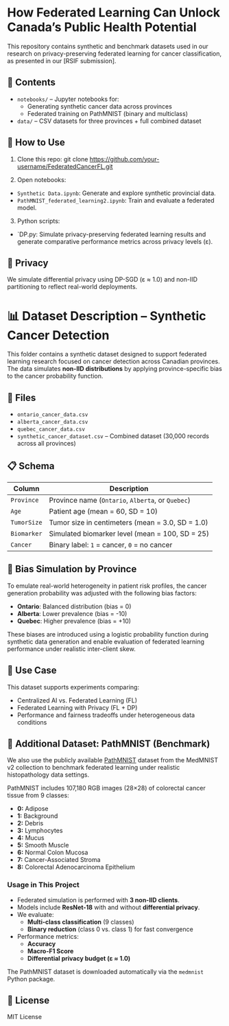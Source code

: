 # How Federated Learning Can Unlock Canada’s Public Health Potential

This repository contains synthetic and benchmark datasets used in our research on privacy-preserving federated learning for cancer classification, as presented in our [RSIF submission].

## 📂 Contents

- `notebooks/` – Jupyter notebooks for:
  - Generating synthetic cancer data across provinces
  - Federated training on PathMNIST (binary and multiclass)
- `data/` – CSV datasets for three provinces + full combined dataset

## 🚀 How to Use

1. Clone this repo:
git clone https://github.com/your-username/FederatedCancerFL.git

2. Open notebooks:
- `Synthetic Data.ipynb`: Generate and explore synthetic provincial data.
- `PathMNIST_federated_learning2.ipynb`: Train and evaluate a federated model.

3. Python scripts:
 - `DP.py: Simulate privacy-preserving federated learning results and generate comparative performance metrics across privacy levels (ε).


## 🔐 Privacy

We simulate differential privacy using DP-SGD (ε ≈ 1.0) and non-IID partitioning to reflect real-world deployments.

# 📊 Dataset Description – Synthetic Cancer Detection

This folder contains a synthetic dataset designed to support federated learning research focused on cancer detection across Canadian provinces. The data simulates **non-IID distributions** by applying province-specific bias to the cancer probability function.

## 📁 Files

- `ontario_cancer_data.csv`
- `alberta_cancer_data.csv`
- `quebec_cancer_data.csv`
- `synthetic_cancer_dataset.csv` – Combined dataset (30,000 records across all provinces)

## 📋 Schema

| Column       | Description                                                                  |
|--------------|------------------------------------------------------------------------------|
| `Province`   | Province name (`Ontario`, `Alberta`, or `Quebec`)                            |
| `Age`        | Patient age (mean = 60, SD = 10)                                              |
| `TumorSize`  | Tumor size in centimeters (mean = 3.0, SD = 1.0)                              |
| `Biomarker`  | Simulated biomarker level (mean = 100, SD = 25)                               |
| `Cancer`     | Binary label: `1` = cancer, `0` = no cancer                                   |

## 🔄 Bias Simulation by Province

To emulate real-world heterogeneity in patient risk profiles, the cancer generation probability was adjusted with the following bias factors:

- **Ontario**: Balanced distribution (bias = 0)
- **Alberta**: Lower prevalence (bias = -10)
- **Quebec**: Higher prevalence (bias = +10)

These biases are introduced using a logistic probability function during synthetic data generation and enable evaluation of federated learning performance under realistic inter-client skew.

## 🔐 Use Case

This dataset supports experiments comparing:
- Centralized AI vs. Federated Learning (FL)
- Federated Learning with Privacy (FL + DP)
- Performance and fairness tradeoffs under heterogeneous data conditions

## 🧪 Additional Dataset: PathMNIST (Benchmark)

We also use the publicly available [PathMNIST](https://medmnist.com/) dataset from the MedMNIST v2 collection to benchmark federated learning under realistic histopathology data settings.

PathMNIST includes 107,180 RGB images (28×28) of colorectal cancer tissue from 9 classes:

- **0:** Adipose
- **1:** Background
- **2:** Debris
- **3:** Lymphocytes
- **4:** Mucus
- **5:** Smooth Muscle
- **6:** Normal Colon Mucosa
- **7:** Cancer-Associated Stroma
- **8:** Colorectal Adenocarcinoma Epithelium

### Usage in This Project

- Federated simulation is performed with **3 non-IID clients**.
- Models include **ResNet-18** with and without **differential privacy**.
- We evaluate:
  - **Multi-class classification** (9 classes)
  - **Binary reduction** (class 0 vs. class 1) for fast convergence
- Performance metrics:
  - **Accuracy**
  - **Macro-F1 Score**
  - **Differential privacy budget (ε ≈ 1.0)**

The PathMNIST dataset is downloaded automatically via the `medmnist` Python package.


## 📜 License

MIT License

